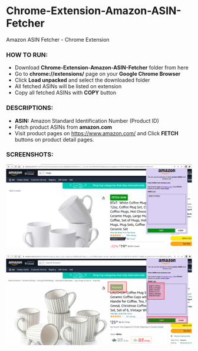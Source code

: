 # Chrome-Extension-Amazon-ASIN-Fetcher
Amazon ASIN Fetcher - Chrome Extension

### HOW TO RUN:
- Download **Chrome-Extension-Amazon-ASIN-Fetcher** folder from here
- Go to **chrome://extensions/** page on your **Google Chrome Browser**
- Click **Load unpacked** and select the downloaded folder
- All fetched ASINs will be listed on extension
- Copy all fetched ASINs with **COPY** button

### DESCRIPTIONS:
- **ASIN:** Amazon Standard Identification Number (Product ID)
- Fetch product ASINs from **amazon.com**
- Visit product pages on https://www.amazon.com/ and Click **FETCH** buttons on product detail pages.

### SCREENSHOTS:
<kbd><img src="images/SS_1.png"/></kbd>
<br/><br/>
<kbd><img src="images/SS_2.png"/></kbd>
